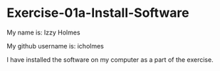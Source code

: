 # Exercise-01a-Install-Software
My name is:
Izzy Holmes

My github username is:
icholmes

I have installed the software on my computer as a part of the exercise.
